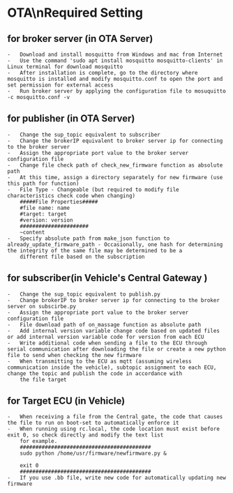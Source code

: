 # OTA\nRequired Setting

## for broker server (in OTA Server)
    -	Download and install mosquitto from Windows and mac from Internet
    -	Use the command 'sudo apt install mosquitto mosquitto-clients' in Linux terminal for download mosquitto
    -	After installation is complete, go to the directory where mosquitto is installed and modify mosquitto.conf to open the port and set permission for external access
    -	Run broker server by applying the configuration file to mosuquitto -c mosquitto.conf -v
    
## for publisher (in OTA Server)
    -	Change the sup_topic equivalent to subscriber
    -	Change the brokerIP equivalent to broker server ip for connecting to the broker server
    -	Assign the appropriate port value to the broker server configuration file
    -	Change file check path of check_new_firmware function as absolute path
    -	At this time, assign a directory separately for new firmware (use this path for function)
    -	File Type - Changeable (but required to modify file characteristics check code when changing)
        #####File Properties#####
        #file name: name
        #target: target
        #version: version
        ######################
        ~content
    -	Specify absolute path from make_json function to already_update_firmware_path - Occasionally, one hash for determining the integrity of the same file may be determined to be a 
        different file based on the subscription

## for subscriber(in Vehicle's Central Gateway )
    -	Change the sup_topic equivalent to publish.py 
    -	Change brokerIP to broker server ip for connecting to the broker server on subscirbe.py
    -	Assign the appropriate port value to the broker server configuration file
    -	File download path of on_massage function as absolute path
    -	Add internal version variable change code based on updated files or add internal version variable code for version from each ECU
    -	Write additional code when sending a file to the ECU through serial communication after downloading the file or create a new python file to send when checking the new firmware
    -	When transmitting to the ECU as mqtt (assuming wireless communication inside the vehicle), subtopic assignment to each ECU, change the topic and publish the code in accordance with    
        the file target

## for Target ECU (in Vehicle)
    -	When receiving a file from the Central gate, the code that causes the file to run on boot-set to automatically enforce it
    -	When running using rc.local, the code location must exist before exit 0, so check directly and modify the text list
        for example.
        ##########################################
        sudo python /home/usr/firmware/newfirmware.py &

        exit 0
        ##########################################
    -	If you use .bb file, write new code for automatically updating new firmware

 
